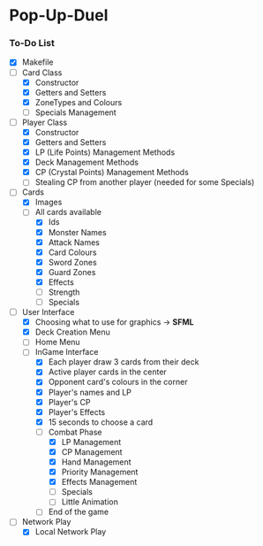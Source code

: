 # Pop-Up-Duel

### To-Do List

- [x] Makefile
- [ ] Card Class
  - [x] Constructor
  - [x] Getters and Setters
  - [x] ZoneTypes and Colours
  - [ ] Specials Management
- [ ] Player Class
  - [x] Constructor
  - [x] Getters and Setters
  - [x] LP (Life Points) Management Methods
  - [x] Deck Management Methods
  - [x] CP (Crystal Points) Management Methods
  - [ ] Stealing CP from another player (needed for some Specials)
- [ ] Cards
  - [x] Images
  - [ ] All cards available
    - [x] Ids
    - [x] Monster Names
    - [x] Attack Names
    - [x] Card Colours
    - [x] Sword Zones 
    - [x] Guard Zones
    - [x] Effects
    - [ ] Strength
    - [ ] Specials
- [ ] User Interface
  - [x] Choosing what to use for graphics -> **SFML**
  - [x] Deck Creation Menu
  - [ ] Home Menu
  - [ ] InGame Interface
    - [x] Each player draw 3 cards from their deck
    - [x] Active player cards in the center
    - [x] Opponent card's colours in the corner
    - [x] Player's names and LP
    - [x] Player's CP
    - [x] Player's Effects
    - [x] 15 seconds to choose a card
    - [ ] Combat Phase
        - [x] LP Management
        - [x] CP Management
        - [x] Hand Management
        - [x] Priority Management
        - [x] Effects Management
        - [ ] Specials
        - [ ] Little Animation
    - [ ] End of the game
- [ ] Network Play
    - [x] Local Network Play
